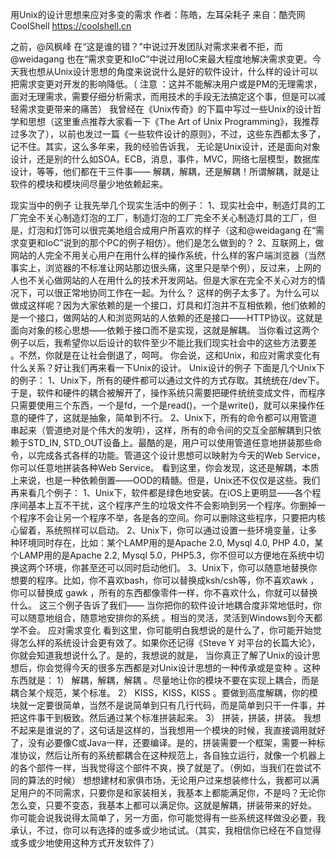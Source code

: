 用Unix的设计思想来应对多变的需求
作者：陈皓，左耳朵耗子
来自：酷壳网 CoolShell https://coolshell.cn

之前，@风枫峰 在“这是谁的错？”中说过开发团队对需求来者不拒，而@weidagang 也在“需求变更和IoC”中说过用IoC来最大程度地解决需求变更。今天我也想从Unix设计思想的角度来说说什么是好的软件设计，什么样的设计可以把需求变更对开发的影响降低。（ 注意 ：这并不能解决用户或是PM的无理需求，面对无理需求，需要仔细分析需求，而用技术的手段无法搞定这个事，但是可以减轻需求变更带来的痛苦） 我曾经在《Unix传奇》的下篇中写过一些Unix的设计哲学和思想（这里重点推荐大家看一下《The Art of Unix Programming》，我推荐过多次了），以前也发过一篇《一些软件设计的原则》，不过，这些东西都太多了，记不住。其实，这么多年来，我的经验告诉我， 无论是Unix设计，还是面向对象设计，还是别的什么如SOA，ECB，消息，事件，MVC，网络七层模型，数据库设计，等等，他们都在干三件事—— 解耦，解耦，还是解耦！所谓解耦，就是让软件的模块和模块间尽量少地依赖起来。

现实当中的例子
让我先举几个现实生活中的例子：
1、现实社会中，制造灯具的工厂完全不关心制造灯泡的工厂，制造灯泡的工厂完全不关心制造灯具的工厂，但是，灯泡和灯饰可以很完美地组合成用户所喜欢的样子（这和@weidagang 在“需求变更和IoC”说到的那个PC的例子相仿）。他们是怎么做到的？
2、互联网上，做网站的人完全不用关心用户在用什么样的操作系统，什么样的客户端浏览器（当然事实上，浏览器的不标准让网站那边很头痛，这里只是举个例），反过来，上网的人也不关心做网站的人在用什么的技术开发网站。但是大家在完全不关心对方的情况下，可以很正常地协同工作在一起。为什么？
这样的例子太多了。为什么可以做成这样呢？因为大家依赖的是一个接口，灯具和灯泡并不互相依赖，他们依赖的是一个接口，做网站的人和浏览网站的人依赖的还是接口——HTTP协议。这就是面向对象的核心思想——依赖于接口而不是实现，这就是解耦。 当你看过这两个例子以后，我希望你以后设计的软件至少不能比我们现实社会中的这些方法要差 。不然，你就是在让社会倒退了，呵呵。 你会说，这和Unix，和应对需求变化有什么关系？好让我们再来看一下Unix的设计。
Unix设计的例子
下面是几个Unix下的例子：
1、Unix下，所有的硬件都可以通过文件的方式存取。其统统在/dev下。于是，软件和硬件的耦合被解开了，操作系统只需要把硬件统统变成文件，而程序只需要使用三个东西，一个是fd，一个是read()，一个是write()，就可以来操作任意的硬件了，这就是抽象，简单到不行。
2、Unix下，所有的命令都可以用管道串起来（管道绝对是个伟大的发明），这样，所有的命令间的交互全部解耦到只依赖于STD_IN, STD_OUT设备上。最酷的是，用户可以使用管道任意地拼装那些命令，以完成各式各样的功能。管道这个设计思想可以映射为今天的Web Service，你可以任意地拼装各种Web Service。
看到这里，你会发现，这还是解耦，本质上来说，也是一种依赖倒置——OOD的精髓。但是，Unix还不仅仅是这些。我们再来看几个例子：
1、Unix下，软件都是绿色地安装。在iOS上更明显——各个程序间基本上互不干扰，这个程序产生的垃圾文件不会影响到另一个程序。你删掉一个程序不会让另一个程序不举，各是各的空间。你可以删除这些程序，只要把内核心留着，系统照样可以启动。
2、Unix下，你可以通过设置一些环境变量，让多种环境同时存在，比如：某个LAMP用的是Apache 2.0, Mysql 4.0, PHP 4.0，某个LAMP用的是Apache 2.2, Mysql 5.0，PHP5.3，你不但可以方便地在系统中切换这两个环境，你甚至还可以同时启动他们。
3、Unix下，你可以随意地替换你想要的程序。比如，你不喜欢bash，你可以替换成ksh/csh等，你不喜欢awk ，你可以替换成 gawk ，所有的东西都像零件一样，你不喜欢什么，你就可以替换什么。
这三个例子告诉了我们—— 当你把你的软件设计地耦合度非常地低时，你可以随意地组合，随意地安排你的系统 。相当的灵活，灵活到Windows到今天都学不会。
应对需求变化
看到这里，你可能明白我想说的是什么了，你可能开始觉得怎么样的系统设计会更有效了。如果你还记得《Steve Y 对平台的长篇大论》，你就会知道我想说什么了。是的，我想说的就是， 当你真正了解了Unix的设计思想后，你会觉得今天的很多东西都是对Unix设计思想的一种传承或是变种 。这种东西就是：
1） 解耦，解耦，解耦 。尽量地让你的模块不要在实现上耦合，而是耦合某个规范，某个标准。
2） KISS，KISS，KISS 。要做到高度解耦，你的模块就一定要很简单，当然不是说简单到只有几行代码，而是简单到只干一件事，并把这件事干到极致。然后通过某个标准拼装起来。
3） 拼装，拼装，拼装。 我想不起来是谁说的了，这句话是这样的，当我想用一个模块的时候，我直接调用就好了，没有必要像C或Java一样，还要编译。是的，拼装需要一个框架，需要一种标准协议，然后让所有的系统都耦合在这种规范上，各自独立运行，就像一个机器上的各个部件一样，当我觉得这个部件不爽，换了就是了。（例如，当我们在尝试不同的算法的时候）
想想建材和家俱市场，无论用户过来想装修什么，我都可以满足用户的不同需求，只要你是和家装相关，我基本上都能满足你，不是吗？无论你怎么变，只要不变态，我基本上都可以满足你。这就是解耦，拼装带来的好处。 你可能会说我说得太简单了，另一方面，你可能觉得有一些系统这样做没必要，我承认，不过，你可以有选择的或多或少地试试。（其实，我相信你已经在不自觉得或多或少地使用这种方式开发软件了）